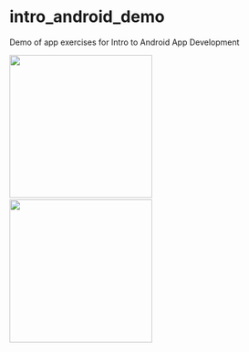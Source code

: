 intro_android_demo
==================

Demo of app exercises for Intro to Android App Development

<img src="http://i.imgur.com/DzkMzcy.png" width="250" />&nbsp;
<img src="http://i.imgur.com/VJWFW9Q.png" width="250" />


